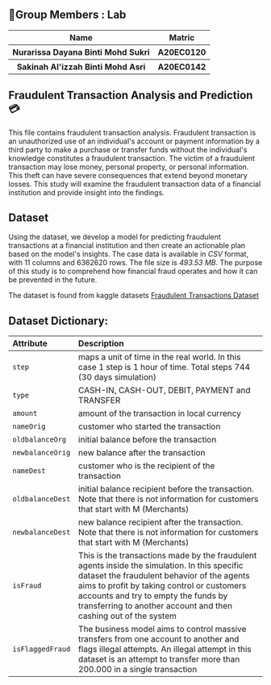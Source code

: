 ## 🥼Group Members : Lab

<table>

<tr>

  <th>Name</th>

  <th>Matric</th>

<tr>  

  <th>Nurarissa Dayana Binti Mohd Sukri</th>

  <th>A20EC0120</th>

 </tr>

 <tr>

   <th>Sakinah Al'izzah Binti Mohd Asri</th> 

   <th>A20EC0142</th>

 </tr>

 </table>
 
## Fraudulent Transaction Analysis and Prediction 💳

This file contains fraudulent transaction analysis. Fraudulent transaction is an unauthorized use of an individual's account or payment information by a third party to make a purchase or transfer funds without the individual's knowledge constitutes a fraudulent transaction. The victim of a fraudulent transaction may lose money, personal property, or personal information. This theft can have severe consequences that extend beyond monetary losses. This study will examine the fraudulent transaction data of a financial institution and provide insight into the findings.

## Dataset

Using the dataset, we develop a model for predicting fraudulent transactions at a financial institution and then create an actionable plan based on the model's insights. The case data is available in *CSV* format, with 11 columns and 6362620 rows. The file size is *493.53 MB*. The purpose of this study is to comprehend how financial fraud operates and how it can be prevented in the future.

The dataset is found from kaggle datasets [Fraudulent Transactions Dataset](https://www.kaggle.com/datasets/chitwanmanchanda/fraudulent-transactions-data)

## Dataset Dictionary:

|Attribute|Description|
|:--------|:----------|
|`step`|maps a unit of time in the real world. In this case 1 step is 1 hour of time. Total steps 744 (30 days simulation)|
|`type`|CASH-IN, CASH-OUT, DEBIT, PAYMENT and TRANSFER|
|`amount`|amount of the transaction in local currency|
|`nameOrig`|customer who started the transaction|
|`oldbalanceOrg`|initial balance before the transaction|
|`newbalanceOrig`|new balance after the transaction|
|`nameDest`|customer who is the recipient of the transaction|
|`oldbalanceDest`|initial balance recipient before the transaction. Note that there is not information for customers that start with M (Merchants)|
|`newbalanceDest`|new balance recipient after the transaction. Note that there is not information for customers that start with M (Merchants)|
|`isFraud`|This is the transactions made by the fraudulent agents inside the simulation. In this specific dataset the fraudulent behavior of the agents aims to profit by taking control or customers accounts and try to empty the funds by transferring to another account and then cashing out of the system|
|`isFlaggedFraud`|The business model aims to control massive transfers from one account to another and flags illegal attempts. An illegal attempt in this dataset is an attempt to transfer more than 200.000 in a single transaction|
